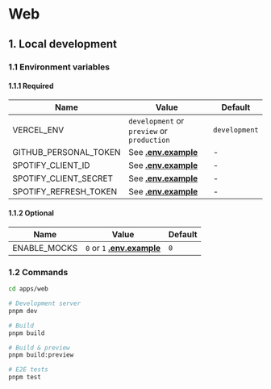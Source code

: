 # Web

## 1. Local development

### 1.1 Environment variables

#### 1.1.1 Required

| Name                  | Value                                      | Default       |
| --------------------- | ------------------------------------------ | ------------- |
| VERCEL_ENV            | `development` or `preview` or `production` | `development` |
| GITHUB_PERSONAL_TOKEN | See [**.env.example**](./.env.example)     | -             |
| SPOTIFY_CLIENT_ID     | See [**.env.example**](./.env.example)     | -             |
| SPOTIFY_CLIENT_SECRET | See [**.env.example**](./.env.example)     | -             |
| SPOTIFY_REFRESH_TOKEN | See [**.env.example**](./.env.example)     | -             |

#### 1.1.2 Optional

| Name         | Value                                         | Default |
| ------------ | --------------------------------------------- | ------- |
| ENABLE_MOCKS | `0` or `1` [**.env.example**](./.env.example) | `0`     |

### 1.2 Commands

```sh
cd apps/web

# Development server
pnpm dev

# Build
pnpm build

# Build & preview
pnpm build:preview

# E2E tests
pnpm test
```
